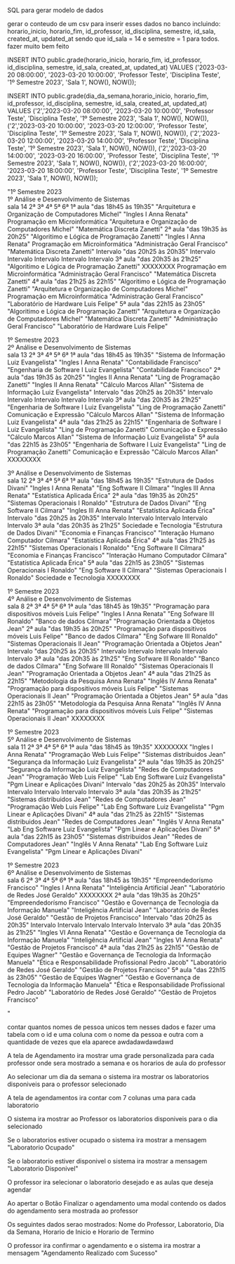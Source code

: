 SQL para gerar modelo de dados





gerar o conteudo de um csv para inserir esses dados no banco incluindo:  horario_inicio, horario_fim, id_professor, id_disciplina, semestre, id_sala, created_at, updated_at sendo que id_sala = 14 e semestre = 1 para todos. fazer muito bem feito




INSERT INTO public.grade(horario_inicio, horario_fim, id_professor, id_disciplina, semestre, id_sala, created_at, updated_at)
VALUES ('2023-03-20 08:00:00', '2023-03-20 10:00:00', 'Professor Teste', 'Disciplina Teste', '1º Semestre 2023', 'Sala 1', NOW(), NOW());

INSERT INTO public.grade(dia_da_semana,horario_inicio, horario_fim, id_professor, id_disciplina, semestre, id_sala, created_at, updated_at)
VALUES 
  ('2','2023-03-20 08:00:00', '2023-03-20 10:00:00', 'Professor Teste', 'Disciplina Teste', '1º Semestre 2023', 'Sala 1', NOW(), NOW()),
  ('2','2023-03-20 10:00:00', '2023-03-20 12:00:00', 'Professor Teste', 'Disciplina Teste', '1º Semestre 2023', 'Sala 1', NOW(), NOW()),
  ('2','2023-03-20 12:00:00', '2023-03-20 14:00:00', 'Professor Teste', 'Disciplina Teste', '1º Semestre 2023', 'Sala 1', NOW(), NOW()),
  ('2','2023-03-20 14:00:00', '2023-03-20 16:00:00', 'Professor Teste', 'Disciplina Teste', '1º Semestre 2023', 'Sala 1', NOW(), NOW()),
  ('2','2023-03-20 16:00:00', '2023-03-20 18:00:00', 'Professor Teste', 'Disciplina Teste', '1º Semestre 2023', 'Sala 1', NOW(), NOW());

  


"1º Semestre 2023						
1º Análise e Desenvolvimento de Sistemas						
sala 14		2ª	3ª	4ª	5ª	6ª
1ª aula	"das 18h45
às 19h35"	"Arquitetura e Organização de Computadores
Michel"	"Ingles I
Anna Renata"	Programação em Microinformática	"Arquitetura e Organização de Computadores
Michel"	"Matemática Discreta
Zanetti"
2ª aula	"das 19h35
às 20h25"	"Algoritimo e Lógica de Programação
Zanetti"	"Ingles I
Anna Renata"	Programação em Microinformática	"Administração Geral
Francisco"	"Matemática Discreta
Zanetti"
Intervalo	"das 20h25
às 20h35"	Intervalo	Intervalo	Intervalo	Intervalo	Intervalo
3ª aula	"das 20h35
às 21h25"	"Algoritimo e Lógica de Programação
Zanetti"	XXXXXXXX	Programação em Microinformática	"Administração Geral
Francisco"	"Matemática Discreta
Zanetti"
4ª aula	"das 21h25
às 22h15"	"Algoritimo e Lógica de Programação
Zanetti"	"Arquitetura e Organização de Computadores
Michel"	Programação em Microinformática	"Administração Geral
Francisco"	"Laboratório de Hardware
Luis Felipe"
5ª aula	"das 22h15
às 23h05"	"Algoritimo e Lógica de Programação
Zanetti"	"Arquitetura e Organização de Computadores
Michel"	"Matemática Discreta
Zanetti"	"Administração Geral
Francisco"	"Laboratório de Hardware
Luis Felipe"

1º Semestre 2023						
2º  Análise e Desenvolvimento de Sistemas						
sala 13		2ª	3ª	4ª	5ª	6ª
1ª aula	"das 18h45
às 19h35"	"Sistema de Informação
Luiz Evangelista"	"Ingles I
Anna Renata"	"Contabilidade
Francisco"	"Engenharia de Software I
Luiz Evangelista"	"Contabilidade
Francisco"
2ª aula	"das 19h35
às 20h25"	"Ingles II
Anna Renata"	"Ling de Programação
Zanetti"	"Ingles II
Anna Renata"	"Cálculo
Marcos Allan"	"Sistema de Informação
Luiz Evangelista"
Intervalo	"das 20h25
às 20h35"	Intervalo	Intervalo	Intervalo	Intervalo	Intervalo
3ª aula	"das 20h35
às 21h25"	"Engenharia de Software I
Luiz Evangelista"	"Ling de Programação
Zanetti"	Comunicação e Expressão	"Cálculo
Marcos Allan"	"Sistema de Informação
Luiz Evangelista"
4ª aula	"das 21h25
às 22h15"	"Engenharia de Software I
Luiz Evangelista"	"Ling de Programação
Zanetti"	Comunicação e Expressão	"Cálculo
Marcos Allan"	"Sistema de Informação
Luiz Evangelista"
5ª aula	"das 22h15
às 23h05"	"Engenharia de Software I
Luiz Evangelista"	"Ling de Programação
Zanetti"	Comunicação e Expressão	"Cálculo
Marcos Allan"	XXXXXXXX

3º  Análise e Desenvolvimento de Sistemas						
sala 12		2ª	3ª	4ª	5ª	6ª
1ª aula	"das 18h45
às 19h35"	"Estrutura de Dados
Divani"	"Ingles I
Anna Renata"	"Eng Software II
Cilmara"	"Ingles III
Anna Renata"	"Estatística Aplicada
Érica"
2ª aula	"das 19h35
às 20h25"	"Sistemas Operacionais I
Ronaldo"	"Estrutura de Dados
Divani"	"Eng Software II
Cilmara"	"Ingles III
Anna Renata"	"Estatística Aplicada
Érica"
Intervalo	"das 20h25
às 20h35"	Intervalo	Intervalo	Intervalo	Intervalo	Intervalo
3ª aula	"das 20h35
às 21h25"	Sociedade e Tecnologia	"Estrutura de Dados
Divani"	"Economia e Finanças
Francisco"	"Interação Humano Computador
Cilmara"	"Estatística Aplicada
Érica"
4ª aula	"das 21h25
às 22h15"	"Sistemas Operacionais I
Ronaldo"	"Eng Software II
Cilmara"	"Economia e Finanças
Francisco"	"Interação Humano Computador
Cilmara"	"Estatística Aplicada
Érica"
5ª aula	"das 22h15
às 23h05"	"Sistemas Operacionais I
Ronaldo"	"Eng Software II
Cilmara"	"Sistemas Operacionais I
Ronaldo"	Sociedade e Tecnologia	XXXXXXXX

1º Semestre 2023						
4º  Análise e Desenvolvimento de Sistemas						
sala 8		2ª	3ª	4ª	5ª	6ª
1ª aula	"das 18h45
às 19h35"	"Programação para dispositivos móveis
Luis Felipe"	"Ingles I
Anna Renata"	"Eng Sofware III
Ronaldo"	"Banco de dados
Cilmara"	"Programação Orientada a Objetos
Jean"
2ª aula	"das 19h35
às 20h25"	"Programação para dispositivos móveis
Luis Felipe"	"Banco de dados
Cilmara"	"Eng Sofware III
Ronaldo"	"Sistemas Operacionais II
Jean"	"Programação Orientada a Objetos
Jean"
Intervalo	"das 20h25
às 20h35"	Intervalo	Intervalo	Intervalo	Intervalo	Intervalo
3ª aula	"das 20h35
às 21h25"	"Eng Sofware III
Ronaldo"	"Banco de dados
Cilmara"	"Eng Sofware III
Ronaldo"	"Sistemas Operacionais II
Jean"	"Programação Orientada a Objetos
Jean"
4ª aula	"das 21h25
às 22h15"	"Metodologia da Pesquisa
Anna Renata"	"Inglês IV
Anna Renata"	"Programação para dispositivos móveis
Luis Felipe"	"Sistemas Operacionais II
Jean"	"Programação Orientada a Objetos
Jean"
5ª aula	"das 22h15
às 23h05"	"Metodologia da Pesquisa
Anna Renata"	"Inglês IV
Anna Renata"	"Programação para dispositivos móveis
Luis Felipe"	"Sistemas Operacionais II
Jean"	XXXXXXXX

1º Semestre 2023						
5º  Análise e Desenvolvimento de Sistemas						
sala 11		2ª	3ª	4ª	5ª	6ª
1ª aula	"das 18h45
às 19h35"	XXXXXXXX	"Ingles I
Anna Renata"	"Programação Web
Luis Felipe"	"Sistemas distribuidos
Jean"	"Segurança da Informação
Luiz Evangelista"
2ª aula	"das 19h35
às 20h25"	"Segurança da Informação
Luiz Evangelista"	"Redes de Computadores
Jean"	"Programação Web
Luis Felipe"	"Lab Eng Software
Luiz Evangelista"	"Pgm Linear e Aplicações
Divani"
Intervalo	"das 20h25
às 20h35"	Intervalo	Intervalo	Intervalo	Intervalo	Intervalo
3ª aula	"das 20h35
às 21h25"	"Sistemas distribuidos
Jean"	"Redes de Computadores
Jean"	"Programação Web
Luis Felipe"	"Lab Eng Software
Luiz Evangelista"	"Pgm Linear e Aplicações
Divani"
4ª aula	"das 21h25
às 22h15"	"Sistemas distribuidos
Jean"	"Redes de Computadores
Jean"	"Inglês V
Anna Renata"	"Lab Eng Software
Luiz Evangelista"	"Pgm Linear e Aplicações
Divani"
5ª aula	"das 22h15
às 23h05"	"Sistemas distribuidos
Jean"	"Redes de Computadores
Jean"	"Inglês V
Anna Renata"	"Lab Eng Software
Luiz Evangelista"	"Pgm Linear e Aplicações
Divani"

1º Semestre 2023						
6º  Análise e Desenvolvimento de Sistemas						
sala 6		2ª	3ª	4ª	5ª	6ª
1ª aula	"das 18h45
às 19h35"	"Empreendedorísmo
Francisco"	"Ingles I
Anna Renata"	"Inteligência Artificial
Jean"	"Laboratório de Redes
José Geraldo"	XXXXXXXX
2ª aula	"das 19h35
às 20h25"	"Empreendedorísmo
Francisco"	"Gestão e Governança de Tecnologia da Informação
Manuela"	"Inteligência Artificial
Jean"	"Laboratório de Redes
José Geraldo"	"Gestão de Projetos
Francisco"
Intervalo	"das 20h25
às 20h35"	Intervalo	Intervalo	Intervalo	Intervalo	Intervalo
3ª aula	"das 20h35
às 21h25"	"Ingles VI
Anna Renata"	"Gestão e Governança de Tecnologia da Informação
Manuela"	"Inteligência Artificial
Jean"	"Ingles VI
Anna Renata"	"Gestão de Projetos
Francisco"
4ª aula	"das 21h25
às 22h15"	"Gestão de Equipes
Wagner"	"Gestão e Governança de Tecnologia da Informação
Manuela"	"Ética e Responsabilidade Profissional
Pedro Jacob"	"Laboratório de Redes
José Geraldo"	"Gestão de Projetos
Francisco"
5ª aula	"das 22h15
às 23h05"	"Gestão de Equipes
Wagner"	"Gestão e Governança de Tecnologia da Informação
Manuela"	"Ética e Responsabilidade Profissional
Pedro Jacob"	"Laboratório de Redes
José Geraldo"	"Gestão de Projetos
Francisco"

"

contar quantos nomes de pessoa unicos tem nesses dados e fazer uma tabela com o id e uma coluna com o nome da pessoa e outra com a quantidade de vezes que ela aparece awdadawdawdawd


A tela de Agendamento ira mostrar uma grade personalizada para cada professor onde sera mostrado a semana e os horarios de aula do professor

Ao selecionar um dia da semana o sistema ira mostrar os laboratorios disponiveis para o professor selecionado

A tela de agendamentos ira contar com 7 colunas uma para cada laboratorio

O sistema ira mostrar ao Professor os laboratorios disponiveis para o dia selecionado

Se o laboratorios estiver ocupado o sistema ira mostrar a mensagem "Laboratorio Ocupado"

Se o laboratorio estiver disponivel o sistema ira mostrar a mensagem "Laboratorio Disponivel"

O professor ira selecionar o laboratorio desejado e as aulas que deseja agendar

Ao apertar o Botão Finalizar o agendamento uma modal contendo os dados do agendamento sera mostrada ao professor

Os seguintes dados serao mostrados: Nome do Professor, Laboratorio, Dia da Semana, Horario de Inicio e Horario de Termino

O professor ira confirmar o agendamento e o sistema ira mostrar a mensagem "Agendamento Realizado com Sucesso"